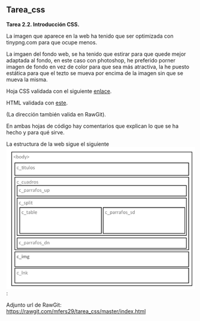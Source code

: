 ## Tarea_css
**Tarea 2.2. Introducción CSS.**  

La imagen que aparece en la web ha tenido que ser optimizada con tinypng.com para que ocupe menos.  

La imgaen del fondo web, se ha tenido que estirar para que quede mejor adaptada al fondo, en este caso con photoshop, he preferido porner imagen de fondo en vez de color para que sea más atractiva, la he puesto estática para que el tezto se mueva por encima de la imagen sin que se mueva la misma.  

Hoja CSS validada con el siguiente [enlace](http://jigsaw.w3.org/css-validator/#validate_by_upload+with_options).   

HTML validada con [este](https://validator.w3.org/#validate_by_upload).  

(La dirección también valida en RawGit).

En ambas hojas de código hay comentarios que explican lo que se ha hecho y para qué sirve.  

La estructura de la web sigue el siguiente ![Esquema](/Esquema.jpg):  

Adjunto url de RawGit: 
https://rawgit.com/mfers29/tarea_css/master/index.html
